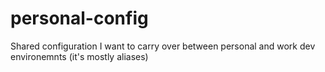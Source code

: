 # personal-config
Shared configuration I want to carry over between personal and work dev environemnts (it's mostly aliases)
